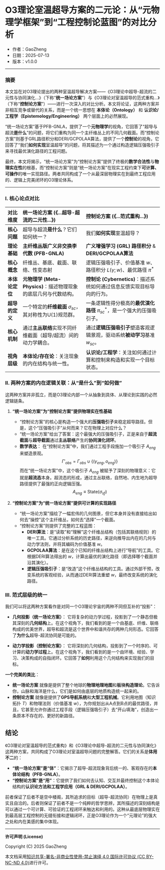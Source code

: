 # **O3理论室温超导方案的二元论：从“元物理学框架”到“工程控制论蓝图”的对比分析**

- 作者：GaoZheng
- 日期：2025-07-13
- 版本：v1.0.0

---

### 摘要

本文旨在对O3理论提出的两种室温超导解决方案——《O3理论中超导-超流的二元性与协同演化...》（下称“**统一场论方案**”）与《O3理论对室温超导的范式重构...》（下称“**控制论方案**”）——进行一次深入的对比分析。本文将论证，这两种方案并非相互竞争或替代的关系，而是一个统一思想在 **本体论（Ontology）** 和 **认识论/工程学（Epistemology/Engineering）** 两个层面上的必然展现。

“统一场论方案”基于PFB-GNLA，提供了一个**元物理学**的视角，它回答了“超导与超流**是什么**”的问题，将它们重构为同一个主纤维丛上的不同几何截面。而“控制论方案”则基于GRL路径积分和DERI/GCPOLAA算法，提供了一个**控制论**的视角，它回答了“我们**如何实现**室温超导”的问题，将其描述为一个通过构造逻辑压强吸引子来寻找最优演化路径的工程问题。

最终，本文将揭示，“统一场论方案”为“控制论方案”提供了终极的**数学合法性**与**物理实在性**的根基，而“控制论方案”则是“统一场论方案”在现实工程约束下**可计算、可操作**的唯一实现路径。两者共同构成了一个从最深层物理实在到最终工程应用的、逻辑上完美闭环的O3理论体系。

---

### I. 核心论点对比

| 对比维度 | **统一场论方案** (《...超导-超流的二元性...》) | **控制论方案** (《...范式重构...》) |
| :--- | :--- | :--- |
| **核心问题** | 超导与超流**是什么**？它们如何统一？ | 我们**如何实现**室温超导？ |
| **理论基础** | **主纤维丛版广义非交换李代数 (PFB-GNLA)** | **广义增强学习 (GRL) 路径积分** & **DERI/GCPOLAA算法** |
| **核心概念** | 纤维丛、基底、截面、联络、性变态射 | 逻辑压强吸引子、价值基准 $w$、路径积分 $L(\gamma; w)$、最优路径 $\pi^*$ |
| **本体论定位** | **元物理学 (Meta-Physics)**：描述物理现象的底层几何与代数结构。 | **控制论 (Cybernetics)**：描述系统如何通过信息反馈实现目标导向的行为。 |
| **超导的定义** | 一个特定的**纤维截面** $\sigma_{sc}$，其对称性为U(1)规范群。 | 一条逻辑性得分极高的**最优演化路径** $\pi^*_{sc}$，是一个强大的压强吸引子。 |
| **核心机制** | 通过**主丛联络**实现不同纤维截面（超导/超流）间的动力学耦合。 | 通过**逻辑压强吸引子**塑造客观逻辑景观，驱动系统**被动学习**基准 $w_{sc}$。 |
| **视角层级** | **本体论/存在论**：关注现象的内在结构与统一性。 | **认识论/工程学**：关注如何通过计算和控制来构造和实现一个目标状态。 |

### II. 两种方案的内在逻辑关联：从“是什么”到“如何做”

这两种方案并非孤立，而是O3理论内部一个从抽象到具体、从理论到实践的必然逻辑链条。

1.  **“统一场论方案”为“控制论方案”提供物理实在性基础**
    *   “控制论方案”的核心是构造一个强大的**压强吸引子**来稳定超导路径。但是，这个“压强吸引子”从何而来？它在物理上对应什么？
    *   “统一场论方案”给出了答案：这个最强大的压强吸引子，正是来自于**超流截面**与**超导截面**通过**主丛联络**产生的**协同演化闭环**。
    *   **数学表达**：
        在“控制论方案”中，我们通过工程手段施加一个吸引子 $A_{eng}$ 来塑造景观。
        $$ \Gamma'_{obs} = \Gamma_{obs} \cup \{(\gamma_{eng}, o_{eng})\} $$
        而在“统一场论方案”中，这个吸引子 $A_{eng}$ 被赋予了深刻的物理意义：它就是**超流态**本身。超流态的形成，通过主丛联络，自然地、内生地为超导路径提供了最强的正向逻辑压强。
        $$ A_{eng} \equiv \text{State}(\sigma_{sf}) $$

2.  **“控制论方案”为“统一场论方案”提供可计算的实现路径**
    *   “统一场论方案”描绘了一幅宏伟的几何图景，但它本身并没有直接给出如何去“操控”这个主纤维丛，如何去“选择”一个截面。
    *   “控制论方案”则提供了完整的工程蓝图：
        *   **DERI算法**：是“读取”和“理解”这个纤维丛结构（包括其联络规则）的唯一工具。它通过分析系统的历史路径，来逆向推导出内在的几何与动力学法则，并将其编码为价值基准 $w$。
        *   **GCPOLAA算法**：是在这个已知的纤维丛结构上进行“导航”的工具。它根据DERI算法得出的 $w$，计算出最优的演化路径（即选择哪个截面并沿其演化）。
        *   **逻辑压强吸引子**：是“改造”这个纤维丛结构的工具。通过外部干预，改变系统的客观经验，从而通过DERI算法重塑 $w$，最终改变系统的演化路径。

### III. 范式层级的统一

我们可以将这两种方案看作是对同一个O3理论宇宙的两种不同但互补的“投影”：

*   **几何投影（统一场论方案）**：
    它将复杂的动力学过程，投影到了一个静态但极其深刻的**几何结构**上。在这个视角下，我们看到的是一个由基底、纤维、联络构成的优美世界，超导和超流是这个世界中和谐共存的两种几何形态。它回答了**为什么**超导-超流协同是可能的。

*   **动力学投影（控制论方案）**：
    它将深刻的几何结构，投影到了一个时序的、可计算的**动力学过程**上。在这个视角下，我们看到的是一个由环境、经验、学习、决策构成的自指闭环。它回答了**如何**利用这个几何结构来实现我们的目标。

**一个完美的类比**：

*   **统一场论方案** 就像是提供了整个地球的**物理地理地图**和**板块构造理论**。它告诉你，山脉和海洋是什么，它们是如何由底层的地质构造统一起来的。
*   **控制论方案** 就像是提供了**GPS导航系统**和**大型工程机械**。它利用地图（知识拓扑 $T$）和物理法则（价值基准 $w$），为你规划出从A点到B点的最优路径，并且，它甚至允许你通过工程手段（逻辑压强吸引子）去“开山填海”，创造出一条原本不存在的、更好的新路径。

## 结论

《O3理论对室温超导的范式重构》和《O3理论中超导-超流的二元性与协同演化》这两种方案，共同构成了O3理论对室温超导问题的完整解答。它们的关系是**体用不二**的：

*   **“统一场论方案”是“体”**：它揭示了超导-超流现象背后统一的、客观存在的**本体论结构（PFB-GNLA）**。
*   **“控制论方案”是“用”**：它提供了我们如何去认知、交互并最终控制这个本体论结构的**认识论方法和工程学应用（GRL & DERI/GCPOLAA）**。

前者保证了后者不是空中楼阁，其所追求的目标（超导-超流协同）在物理上是真实且自洽的。后者则保证了前者不是一个纯粹的哲学思辨，其所描述的深刻结构是可以通过一个可计算、可验证的工程闭环来触达和利用的。这种从最底层物理实在到最高层工程控制的无缝衔接和逻辑闭环，正是O3理论作为一个“元理论”的强大之处和内在美感的集中体现。

---

**许可声明 (License)**

Copyright (C) 2025 GaoZheng 

本文档采用[知识共享-署名-非商业性使用-禁止演绎 4.0 国际许可协议 (CC BY-NC-ND 4.0)](https://creativecommons.org/licenses/by-nc-nd/4.0/deed.zh-Hans)进行许可。
